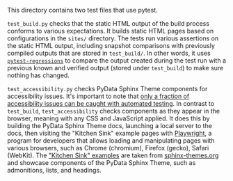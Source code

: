 This directory contains two test files that use pytest.

`test_build.py` checks that the static HTML output of the build process conforms
to various expectations. It builds static HTML pages based on configurations in
the `sites/` directory. The tests run various assertions on the static HTML
output, including snapshot comparisons with previously compiled outputs that are
stored in `test_build/`. In other words, it uses
[`pytest-regressions`](https://pytest-regressions.readthedocs.io/) to compare
the output created during the test run with a previous known and verified output
(stored under `test_build`) to make sure nothing has changed.

`test_accessibility.py` checks PyData Sphinx Theme components for accessibility
issues. It's important to note that [only a fraction of accessibility issues can
be caught with automated
testing](https://accessibility.blog.gov.uk/2017/02/24/what-we-found-when-we-tested-tools-on-the-worlds-least-accessible-webpage/).
In contrast to `test_build`, `test_accessibility` checks components as they
appear in the browser, meaning with any CSS and JavaScript applied. It does this
by building the PyData Sphinx Theme docs, launching a local server to the docs,
then visiting the "Kitchen Sink" example pages with
[Playwright](https://playwright.dev), a program for developers that allows
loading and manipulating pages with various browsers, such as Chrome (chromium),
Firefox (gecko), Safari (WebKit). The ["Kitchen Sink"
examples](https://pydata-sphinx-theme.readthedocs.io/en/stable/examples/kitchen-sink/index.html)
are taken from [sphinx-themes.org](https://sphinx-themes.org/) and showcase
components of the PyData Sphinx Theme, such as admonitions, lists, and headings.
